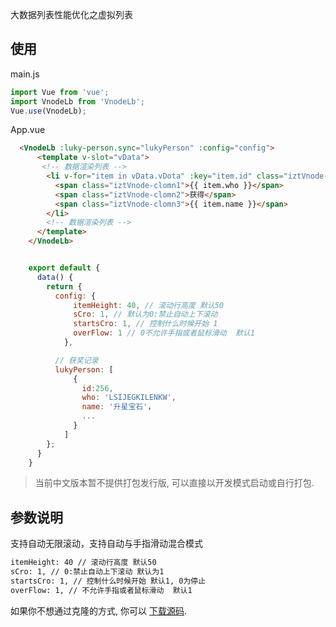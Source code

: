 大数据列表性能优化之虚拟列表

## 使用

main.js

  ```js
  import Vue from 'vue';
  import VnodeLb from 'VnodeLb';
  Vue.use(VnodeLb);
  ```

App.vue
```html
  <VnodeLb :luky-person.sync="lukyPerson" :config="config">
      <template v-slot="vData">
       <!-- 数据渲染列表 -->
        <li v-for="item in vData.vDota" :key="item.id" class="iztVnode-item" :style="{ height: vData.config.itemHeight + 'px',lineHeight: vData.config.itemHeight + 'px' }">
          <span class="iztVnode-clomn1">{{ item.who }}</span>
          <span class="iztVnode-clomn2">获得</span>
          <span class="iztVnode-clomn3">{{ item.name }}</span>
        </li>
        <!-- 数据渲染列表 -->
      </template>
    </VnodeLb>
  ```
  ```js
  
      export default {
        data() {
          return {
            config: {
                itemHeight: 40, // 滚动行高度 默认50
                sCro: 1, // 默认为0:禁止自动上下滚动
                startsCro: 1, // 控制什么时候开始 1
                overFlow: 1 // 0不允许手指或者鼠标滑动  默认1
              },

            // 获奖记录
            lukyPerson: [
                {
                  id:256,
                  who: 'LSIJEGKILENKW',
                  name: '升星宝石'，
                  ...
                }
              ]
          };
        }
      }
  
```
> 当前中文版本暂不提供打包发行版, 可以直接以开发模式启动或自行打包.

## 参数说明

支持自动无限滚动，支持自动与手指滑动混合模式

```bash
itemHeight: 40 // 滚动行高度 默认50
sCro: 1, // 0:禁止自动上下滚动 默认为1
startsCro: 1, // 控制什么时候开始 默认1, 0为停止
overFlow: 1, // 不允许手指或者鼠标滑动  默认1
```

如果你不想通过克隆的方式, 你可以 [下载源码](https://github.com/xiyu-526/VnodeLb).


